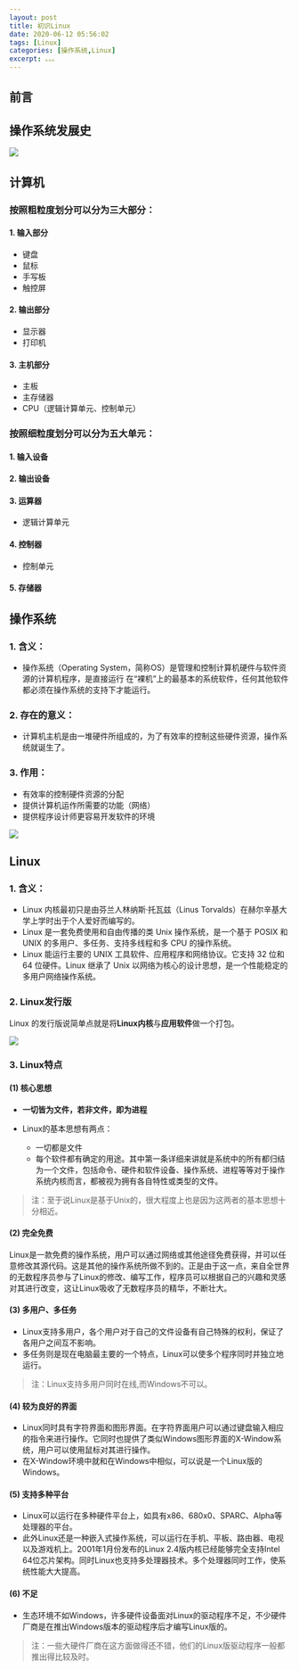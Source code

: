 ```yaml
---
layout: post
title: 初识Linux
date: 2020-06-12 05:56:02
tags: [Linux]
categories: [操作系统,Linux]
excerpt: 。。。
---
```


## 前言

<!-- more -->

## 操作系统发展史

![](https://github.com/CharlieTao/CharlieTao.github.sources/blob/master/BigData/Pictures/Linux/操作系统发展史.png?raw=true)

## 计算机

### 按照粗粒度划分可以分为三大部分：
#### 1. 输入部分
- 键盘
- 鼠标
- 手写板
- 触控屏

#### 2. 输出部分
- 显示器
- 打印机

#### 3. 主机部分
- 主板
- 主存储器
- CPU（逻辑计算单元、控制单元）


### 按照细粒度划分可以分为五大单元：

#### 1. 输入设备
#### 2. 输出设备
#### 3. 运算器
- 逻辑计算单元
#### 4. 控制器
- 控制单元
#### 5. 存储器

  

## 操作系统

### 1. 含义：
- 操作系统（Operating System，简称OS）是管理和控制计算机硬件与软件资源的计算机程序，是直接运行  在“裸机”上的最基本的系统软件，任何其他软件都必须在操作系统的支持下才能运行。

### 2. 存在的意义：
- 计算机主机是由一堆硬件所组成的，为了有效率的控制这些硬件资源，操作系统就诞生了。

### 3. 作用：
- 有效率的控制硬件资源的分配
- 提供计算机运作所需要的功能（网络）
- 提供程序设计师更容易开发软件的环境

![](https://github.com/CharlieTao/CharlieTao.github.sources/blob/master/BigData/Pictures/Linux/操作系统.png?raw=true)


## Linux

### 1. 含义：

- Linux 内核最初只是由芬兰人林纳斯·托瓦兹（Linus Torvalds）在赫尔辛基大学上学时出于个人爱好而编写的。
- Linux 是一套免费使用和自由传播的类 Unix 操作系统，是一个基于 POSIX 和 UNIX 的多用户、多任务、支持多线程和多 CPU 的操作系统。
- Linux 能运行主要的 UNIX 工具软件、应用程序和网络协议。它支持 32 位和 64 位硬件。Linux 继承了 Unix 以网络为核心的设计思想，是一个性能稳定的多用户网络操作系统。

  
### 2. Linux发行版
Linux 的发行版说简单点就是将**Linux内核**与**应用软件**做一个打包。​

![](https://github.com/CharlieTao/CharlieTao.github.sources/blob/master/BigData/Pictures/Linux/Linux各版本.png?raw=true)

### 3. Linux特点

#### (1) 核心思想

- **一切皆为文件，若非文件，即为进程**

- Linux的基本思想有两点：
    - 一切都是文件
    - 每个软件都有确定的用途。其中第一条详细来讲就是系统中的所有都归结为一个文件，包括命令、硬件和软件设备、操作系统、进程等等对于操作系统内核而言，都被视为拥有各自特性或类型的文件。
    
> 注：至于说Linux是基于Unix的，很大程度上也是因为这两者的基本思想十分相近。


#### (2) 完全免费

Linux是一款免费的操作系统，用户可以通过网络或其他途径免费获得，并可以任意修改其源代码。这是其他的操作系统所做不到的。正是由于这一点，来自全世界的无数程序员参与了Linux的修改、编写工作，程序员可以根据自己的兴趣和灵感对其进行改变，这让Linux吸收了无数程序员的精华，不断壮大。

#### (3) 多用户、多任务
- Linux支持多用户，各个用户对于自己的文件设备有自己特殊的权利，保证了各用户之间互不影响。
- 多任务则是现在电脑最主要的一个特点，Linux可以使多个程序同时并独立地运行。

> 注：Linux支持多用户同时在线,而Windows不可以。


#### (4) 较为良好的界面
- Linux同时具有字符界面和图形界面。在字符界面用户可以通过键盘输入相应的指令来进行操作。它同时也提供了类似Windows图形界面的X-Window系统，用户可以使用鼠标对其进行操作。
- 在X-Window环境中就和在Windows中相似，可以说是一个Linux版的Windows。
  

#### (5) 支持多种平台
- Linux可以运行在多种硬件平台上，如具有x86、680x0、SPARC、Alpha等处理器的平台。
- 此外Linux还是一种嵌入式操作系统，可以运行在手机、平板、路由器、电视以及游戏机上。2001年1月份发布的Linux 2.4版内核已经能够完全支持Intel 64位芯片架构。同时Linux也支持多处理器技术。多个处理器同时工作，使系统性能大大提高。

#### (6) 不足
- 生态环境不如Windows，许多硬件设备面对Linux的驱动程序不足，不少硬件厂商是在推出Windows版本的驱动程序后才编写Linux版的。
>注：一些大硬件厂商在这方面做得还不错，他们的Linux版驱动程序一般都推出得比较及时。